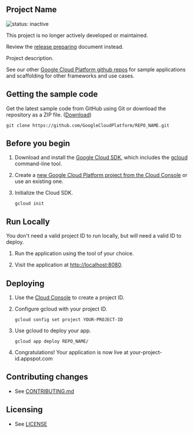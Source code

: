 ## Project Name

![status: inactive](https://img.shields.io/badge/status-inactive-red.svg)

This project is no longer actively developed or maintained.

Review the [release preparing](https://opensource.google.com/docs/releasing/preparing/)
document instead.

Project description.

See our other [Google Cloud Platform github
repos](https://github.com/GoogleCloudPlatform) for sample applications and
scaffolding for other frameworks and use cases.

## Getting the sample code

Get the latest sample code from GitHub using Git or download the repository as a ZIP file.
([Download](https://github.com/GoogleCloudPlatform/REPO_NAME/archive/master.zip))

    git clone https://github.com/GoogleCloudPlatform/REPO_NAME.git


## Before you begin

1.  Download and install the [Google Cloud
    SDK](https://cloud.google.com/sdk/docs/), which includes the
    [gcloud](https://cloud.google.com/sdk/gcloud/) command-line tool.

1.  Create a [new Google Cloud Platform project from the Cloud
    Console](https://console.cloud.google.com/project) or use an existing one.

1.  Initialize the Cloud SDK.

        gcloud init


## Run Locally

You don't need a valid project ID to run locally, but will need a valid ID to
deploy.

1. Run the application using the tool of your choice.  

1. Visit the application at [http://localhost:8080](http://localhost:8080).

## Deploying

1.  Use the [Cloud Console](https://console.cloud.google.com/project)  to create
    a project ID.

1.  Configure gcloud with your project ID.

        gcloud config set project YOUR-PROJECT-ID

1.  Use gcloud to deploy your app.

        gcloud app deploy REPO_NAME/

1.  Congratulations!  Your application is now live at
    your-project-id.appspot.com

## Contributing changes

* See [CONTRIBUTING.md](CONTRIBUTING.md)

## Licensing

* See [LICENSE](LICENSE)
